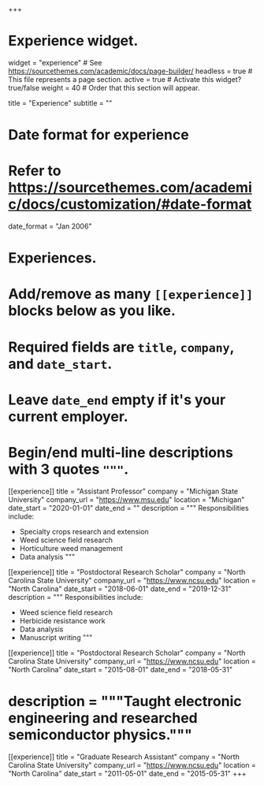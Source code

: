 +++
# Experience widget.
widget = "experience"  # See https://sourcethemes.com/academic/docs/page-builder/
headless = true  # This file represents a page section.
active = true  # Activate this widget? true/false
weight = 40  # Order that this section will appear.

title = "Experience"
subtitle = ""

# Date format for experience
#   Refer to https://sourcethemes.com/academic/docs/customization/#date-format
date_format = "Jan 2006"

# Experiences.
#   Add/remove as many `[[experience]]` blocks below as you like.
#   Required fields are `title`, `company`, and `date_start`.
#   Leave `date_end` empty if it's your current employer.
#   Begin/end multi-line descriptions with 3 quotes `"""`.

[[experience]]
  title = "Assistant Professor"
  company = "Michigan State University"
  company_url = "https://www.msu.edu"
  location = "Michigan"
  date_start = "2020-01-01"
  date_end = ""
  description = """
  Responsibilities include:
  
  * Specialty crops research and extension
  * Weed science field research
  * Horticulture weed management
  * Data analysis
  """
  
[[experience]]
  title = "Postdoctoral Research Scholar"
  company = "North Carolina State University"
  company_url = "https://www.ncsu.edu"
  location = "North Carolina"
  date_start = "2018-06-01"
  date_end = "2019-12-31"
  description = """
  Responsibilities include:
  
  * Weed science field research
  * Herbicide resistance work
  * Data analysis
  * Manuscript writing
  """

[[experience]]
  title = "Postdoctoral Research Scholar"
  company = "North Carolina State University"
  company_url = "https://www.ncsu.edu"
  location = "North Carolina"
  date_start = "2015-08-01"
  date_end = "2018-05-31"
#  description = """Taught electronic engineering and researched semiconductor physics."""

[[experience]]
  title = "Graduate Research Assistant"
  company = "North Carolina State University"
  company_url = "https://www.ncsu.edu"
  location = "North Carolina"
  date_start = "2011-05-01"
  date_end = "2015-05-31"
+++

